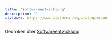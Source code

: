 ```yaml
---
title: 'Softwareentwicklung'
description: ''
wikidata: https://www.wikidata.org/wiki/Q638608
---
```


Gedanken über [Softwareentwicklung](https://de.wikipedia.org/wiki/Softwareentwicklung)
